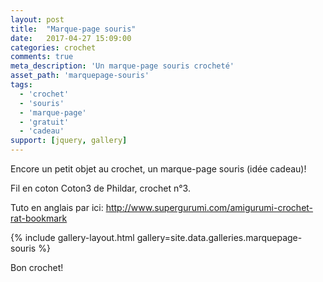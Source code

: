 ```yaml
---
layout: post
title:  "Marque-page souris"
date:   2017-04-27 15:09:00
categories: crochet
comments: true
meta_description: 'Un marque-page souris crocheté'
asset_path: 'marquepage-souris'
tags:
  - 'crochet'
  - 'souris'
  - 'marque-page'
  - 'gratuit'
  - 'cadeau'
support: [jquery, gallery]
---
```



Encore un petit objet au crochet, un marque-page souris (idée cadeau)!

Fil en coton Coton3 de Phildar, crochet n°3.

Tuto en anglais par ici: <http://www.supergurumi.com/amigurumi-crochet-rat-bookmark>

{% include gallery-layout.html gallery=site.data.galleries.marquepage-souris %}

Bon crochet!
